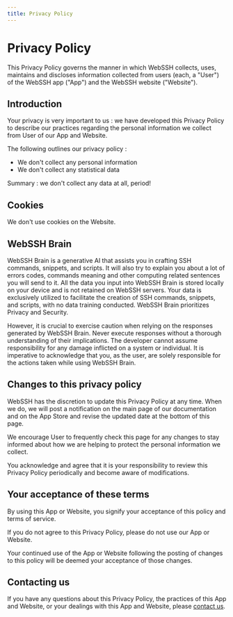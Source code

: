 ```yaml
---
title: Privacy Policy
---
```


# Privacy Policy
This Privacy Policy governs the manner in which WebSSH collects, uses, maintains and discloses information collected from users (each, a "User") of the WebSSH app ("App") and the WebSSH website ("Website").

## Introduction 
Your privacy is very important to us : we have developed this Privacy Policy to describe our practices regarding the personal information we collect from User of our App and Website.

The following outlines our privacy policy :

* We don't collect any personal information
* We don't collect any statistical data

Summary : we don't collect any data at all, period!

## Cookies
We don't use cookies on the Website.

## WebSSH Brain
WebSSH Brain is a generative AI that assists you in crafting SSH commands, snippets, and scripts. It will also try to explain you about a lot of errors codes, commands meaning and other computing related sentences you will send to it. All the data you input into WebSSH Brain is stored locally on your device and is not retained on WebSSH servers. Your data is exclusively utilized to facilitate the creation of SSH commands, snippets, and scripts, with no data training conducted. WebSSH Brain prioritizes Privacy and Security.

However, it is crucial to exercise caution when relying on the responses generated by WebSSH Brain. Never execute responses without a thorough understanding of their implications. The developer cannot assume responsibility for any damage inflicted on a system or individual. It is imperative to acknowledge that you, as the user, are solely responsible for the actions taken while using WebSSH Brain.

## Changes to this privacy policy
WebSSH has the discretion to update this Privacy Policy at any time. When we do, we will post a notification on the main page of our documentation and on the App Store and revise the updated date at the bottom of this page. 

We encourage User to frequently check this page for any changes to stay informed about how we are helping to protect the personal information we collect. 

You acknowledge and agree that it is your responsibility to review this Privacy Policy periodically and become aware of modifications.

## Your acceptance of these terms
By using this App or Website, you signify your acceptance of this policy and terms of service. 

If you do not agree to this Privacy Policy, please do not use our App or Website. 

Your continued use of the App or Website following the posting of changes to this policy will be deemed your acceptance of those changes.

## Contacting us
If you have any questions about this Privacy Policy, the practices of this App and Website, or your dealings with this App and Website, please [contact us](mailto:team@webssh.net).